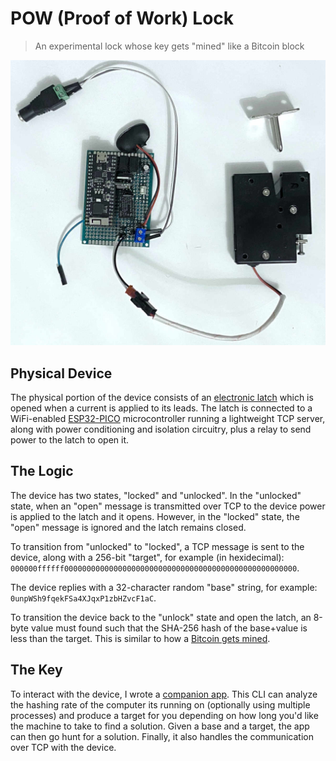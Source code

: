 # POW (Proof of Work) Lock

> An experimental lock whose key gets "mined" like a Bitcoin block

![Image of the POW Lock showing the ESP32, power conditioning electronics and relay, as well as the electronic latch](pow_lock.jpg)

## Physical Device

The physical portion of the device consists of an [electronic latch](https://www.amazon.com/gp/product/B01IB3OIVO) which is opened when a current is applied to its leads. The latch is connected to a WiFi-enabled [ESP32-PICO](https://www.amazon.com/gp/product/B07Q22SD4N) microcontroller running a lightweight TCP server, along with power conditioning and isolation circuitry, plus a relay to send power to the latch to open it.

## The Logic

The device has two states, "locked" and "unlocked". In the "unlocked" state, when an "open" message is transmitted over TCP to the device power is applied to the latch and it opens. However, in the "locked" state, the "open" message is ignored and the latch remains closed.

To transition from "unlocked" to "locked", a TCP message is sent to the device, along with a 256-bit "target", for example (in hexidecimal): `000000ffffff0000000000000000000000000000000000000000000000000000`.

The device replies with a 32-character random "base" string, for example: `0unpWSh9fqekFSa4XJqxP1zbHZvcF1aC`.

To transition the device back to the "unlock" state and open the latch, an 8-byte value must found such that the SHA-256 hash of the base+value is less than the target. This is similar to how a [Bitcoin gets mined](https://en.bitcoin.it/wiki/Hash).

## The Key

To interact with the device, I wrote a [companion app](https://github.com/rhinodavid/pow-key). This CLI can analyze the hashing rate of the computer its running on (optionally using multiple processes) and produce a target for you depending on how long you'd like the machine to take to find a solution. Given a base and a target, the app can then go hunt for a solution. Finally, it also handles the communication over TCP with the device.